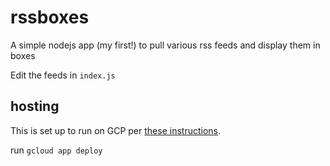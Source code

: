 # rssboxes

A simple nodejs app (my first!) to pull various rss feeds and display them in boxes

Edit the feeds in `index.js`

## hosting

This is set up to run on GCP per [these instructions](https://cloud.google.com/appengine/docs/standard/nodejs/building-app).

run `gcloud app deploy`
